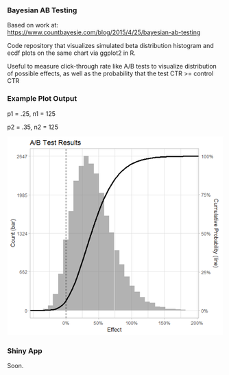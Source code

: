 ### Bayesian AB Testing

Based on work at: https://www.countbayesie.com/blog/2015/4/25/bayesian-ab-testing

Code repository that visualizes simulated beta distribution histogram and ecdf plots on the same chart via ggplot2 in R.

Useful to measure click-through rate like A/B tests to visualize distribution of possible effects, as well as the probability that the test CTR >= control CTR

### Example Plot Output

p1 = .25,
n1 = 125

p2 = .35,
n2 = 125

![Sample Plot](Rplot.png)

### Shiny App

Soon.




